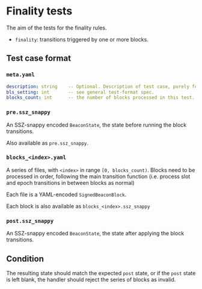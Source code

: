 # Finality tests

The aim of the tests for the finality rules.

- `finality`: transitions triggered by one or more blocks.

## Test case format

### `meta.yaml`

```yaml
description: string    -- Optional. Description of test case, purely for debugging purposes.
bls_setting: int       -- see general test-format spec.
blocks_count: int      -- the number of blocks processed in this test.
```

### `pre.ssz_snappy`

An SSZ-snappy encoded `BeaconState`, the state before running the block transitions.

Also available as `pre.ssz_snappy`.

### `blocks_<index>.yaml`

A series of files, with `<index>` in range `[0, blocks_count)`. Blocks need to be processed in order,
 following the main transition function (i.e. process slot and epoch transitions in between blocks as normal)

Each file is a YAML-encoded `SignedBeaconBlock`.

Each block is also available as `blocks_<index>.ssz_snappy`

### `post.ssz_snappy`

An SSZ-snappy encoded `BeaconState`, the state after applying the block transitions.

## Condition

The resulting state should match the expected `post` state, or if the `post` state is left blank,
 the handler should reject the series of blocks as invalid.
